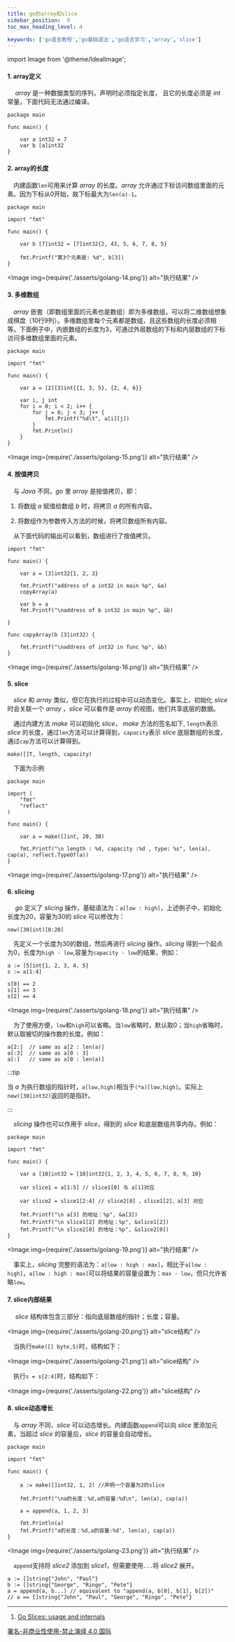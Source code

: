 ```yaml
---
title: go的array和slice
sidebar_position:  9
toc_max_heading_level: 4

keywords: ['go语言教程','go基础语法','go语言学习','array','slice']
---
```


import Image from '@theme/IdealImage';

#### 1. array定义

  _array_ 是一种数据类型的序列，声明时必须指定长度， 且它的长度必须是 _int_ 常量，下面代码无法通过编译。

    package main

    func main() {

    	var a int32 = 7
    	var b [a]int32
    }

#### 2. array的长度

 内建函数`len`可用来计算 _array_ 的长度。_array_ 允许通过下标访问数组里面的元素。因为下标从0开始，故下标最大为`len(a)-1`。

    package main

    import "fmt"

    func main() {

    	var b [7]int32 = [7]int32{2, 43, 5, 6, 7, 8, 5}

    	fmt.Printf("第3个元素是: %d", b[3])
    }

<Image img={require('./asserts/golang-14.png')} alt="执行结果" />

#### 3. 多维数组

 _array_ 嵌套（即数组里面的元素也是数组）即为多维数组，可以将二维数组想象成棋盘（10行9列）。多维数组里每个元素都是数组，且这些数组的长度必须相等。下面例子中，内嵌数组的长度为3，可通过外层数组的下标和内层数组的下标访问多维数组里面的元素。

    package main

    import "fmt"

    func main() {

    	var a = [2][3]int{{1, 3, 5}, {2, 4, 6}}

    	var i, j int
    	for i = 0; i < 2; i++ {
    		for j = 0; j < 3; j++ {
    			fmt.Printf("%d\t", a[i][j])
    		}
    		fmt.Println()
    	}
    }

<Image img={require('./asserts/golang-15.png')} alt="执行结果" />

#### 4. 按值拷贝

 与 _Java_ 不同，_go_ 里 _array_ 是按值拷贝，即：

1.  将数组 _a_ 赋值给数组 _b_ 时，将拷贝 _a_ 的所有内容。

2.  将数组作为参数传入方法的时候，将拷贝数组所有内容。

 从下面代码的输出可以看到，数组进行了按值拷贝。

    import "fmt"

    func main() {

    	var a = [3]int32{1, 2, 3}

    	fmt.Printf("address of a int32 in main %p", &a)
    	copyArray(a)

    	var b = a
    	fmt.Printf("\naddress of b int32 in main %p", &b)

    }

    func copyArray(b [3]int32) {

    	fmt.Printf("\naddress of int32 in func %p", &b)
    }

<Image img={require('./asserts/golang-16.png')} alt="执行结果" />

#### 5. slice

 _slice_ 和 _array_ 类似，但它在执行的过程中可以动态变化。事实上，初始化 _slice_ 时会关联一个 _array_ ，_slice_ 可以看作是 _array_ 的视图，他们共享底层的数据。

 通过内建方法 _make_ 可以初始化 _slice_， _make_ 方法的签名如下, `length`表示 _slice_ 的长度，通过`len`方法可以计算得到，`capacity`表示 _slice_ 底层数组的长度，通过`cap`方法可以计算得到。

    make([]T, length, capacity)

 下面为示例

    package main

    import (
    	"fmt"
    	"reflect"
    )

    func main() {

    	var a = make([]int, 20, 30)

    	fmt.Printf("\n length : %d, capacity :%d , type: %s", len(a), cap(a), reflect.TypeOf(a))
    }

<Image img={require('./asserts/golang-17.png')} alt="执行结果" />

#### 6. slicing

  _go_ 定义了 _slicing_ 操作，基础语法为：`a[low : high]`，上述例子中，初始化长度为20，容量为30的 _slice_ 可以修改为：

    new([30]int)[0:20]

 先定义一个长度为30的数组，然后再进行 _slicing_ 操作。_slicing_ 得到一个起点为0，长度为`high - low`,容量为`capacity - low`的结果，例如：

    a := [5]int{1, 2, 3, 4, 5}
    s := a[1:4]

    s[0] == 2
    s[1] == 3
    s[2] == 4

<Image img={require('./asserts/golang-18.png')} alt="执行结果" />

 为了使用方便，`low`和`high`可以省略。当`low`省略时，默认取0；当`high`省略时，默认取被切的操作数的长度。例如：

    a[2:]  // same as a[2 : len(a)]
    a[:3]  // same as a[0 : 3]
    a[:]   // same as a[0 : len(a)]

:::tip

当 _a_ 为执行数组的指针时，`a[low,high]`相当于`(*a)[low,high]`。实际上`new([30]int32)`返回的是指针。

:::

 _slicing_ 操作也可以作用于 _slice_，得到的 _slice_ 和底层数组共享内存。例如：

    package main

    import "fmt"

    func main() {

    	var a [10]int32 = [10]int32{1, 2, 3, 4, 5, 6, 7, 8, 9, 10}

    	var slice1 = a[1:5] // slice1[0] 与 a[1]对应

    	var slice2 = slice1[2:4] // slice2[0] 、slice1[2]、a[3] 对应

    	fmt.Printf("\n a[3] 的地址：%p", &a[3])
    	fmt.Printf("\n slice1[2] 的地址：%p", &slice1[2])
    	fmt.Printf("\n slice2[0] 的地址：%p", &slice2[0])
    }

<Image img={require('./asserts/golang-19.png')} alt="执行结果" />


 事实上，_slicing_ 完整的语法为：`a[low : high : max]`，相比于`a[low : high]`，`a[low : high : max]`可以将结果的容量设置为：`max - low`，但只允许省略`low`。

#### 7. slice内部结果

  _slice_ 结构体包含三部分：指向底层数组的指针；长度；容量。

<Image img={require('./asserts/golang-20.png')} alt="slice结构" />

 当执行`make([] byte,5)`时，结构如下：

<Image img={require('./asserts/golang-21.png')} alt="slice结构" />

 执行`s = s[2:4]`时，结构如下：

<Image img={require('./asserts/golang-22.png')} alt="slice结构" />

#### 8. slice动态增长

 与 _array_ 不同，_slice_ 可以动态增长。内建函数`append`可以向 _slice_ 里添加元素，当超过 _slice_ 的容量后，_slice_ 的容量会自动增长。

    package main

    import "fmt"

    func main() {

    	a := make([]int32, 1, 2) //声明一个容量为2的slice

    	fmt.Printf("\na的长度：%d,a的容量:%d\n", len(a), cap(a))

    	a = append(a, 1, 2, 3)

    	fmt.Println(a)
    	fmt.Printf("a的长度：%d,a的容量:%d", len(a), cap(a))
    }

<Image img={require('./asserts/golang-23.png')} alt="执行结果" /> 

 `append`支持将 _slice2_ 添加到 _slice1_，但需要使用`...`将 _slice2_ 展开。

    a := []string{"John", "Paul"}
    b := []string{"George", "Ringo", "Pete"}
    a = append(a, b...) // equivalent to "append(a, b[0], b[1], b[2])"
    // a == []string{"John", "Paul", "George", "Ringo", "Pete"}

* * *

1.  [Go Slices: usage and internals](https://go.dev/blog/slices-intro)

[署名-非商业性使用-禁止演绎 4.0 国际](https://creativecommons.org/licenses/by-nc-nd/4.0/deed.zh)
